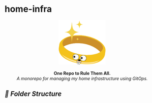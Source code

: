 # home-infra
<p align="center" style="text-align: center">
    <img src="./docs/images/gopher.svg" width="30%"><br/>
<br/>
    <strong>One Repo to Rule Them All.</strong> <br/>
  <i>A monorepo for managing my home infrastructure using GitOps.<i/><br/>
</p>

## 📁 Folder Structure
